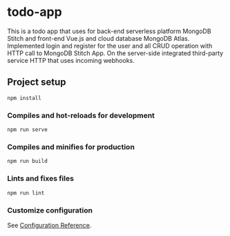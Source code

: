 # todo-app
This is a todo app that uses for back-end serverless platform MongoDB Stitch and front-end Vue.js and cloud database MongoDB Atlas. Implemented login and register for the user and all CRUD operation with HTTP call to MongoDB Stitch App. On the server-side integrated third-party service HTTP that uses incoming webhooks.

## Project setup
```
npm install
```

### Compiles and hot-reloads for development
```
npm run serve
```

### Compiles and minifies for production
```
npm run build
```

### Lints and fixes files
```
npm run lint
```

### Customize configuration
See [Configuration Reference](https://cli.vuejs.org/config/).
